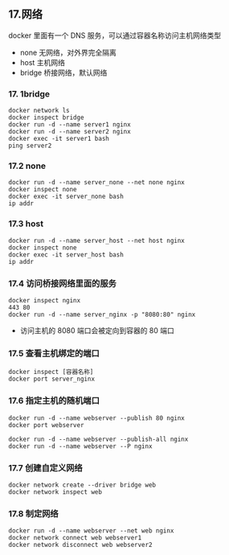 ## 17.网络

docker 里面有一个 DNS 服务，可以通过容器名称访问主机网络类型

* none 无网络，对外界完全隔离
* host 主机网络
* bridge 桥接网络，默认网络

### 17. 1bridge

```
docker network ls
docker inspect bridge
docker run -d --name server1 nginx
docker run -d --name server2 nginx
docker exec -it server1 bash
ping server2
```

### 17.2 none

```
docker run -d --name server_none --net none nginx
docker inspect none
docker exec -it server_none bash
ip addr
```

### 17.3 host

```
docker run -d --name server_host --net host nginx
docker inspect none
docker exec -it server_host bash
ip addr
```

### 17.4 访问桥接网络里面的服务

```
docker inspect nginx
443 80
docker run -d --name server_nginx -p "8080:80" nginx
```

* 访问主机的 8080 端口会被定向到容器的 80 端口

### 17.5 查看主机绑定的端口

```
docker inspect [容器名称]
docker port server_nginx
```

### 17.6 指定主机的随机端口

```
docker run -d --name webserver --publish 80 nginx
docker port webserver

docker run -d --name webserver --publish-all nginx
docker run -d --name webserver --P nginx
```

### 17.7 创建自定义网络

```
docker network create --driver bridge web
docker network inspect web
```

### 17.8 制定网络

```
docker run -d --name webserver --net web nginx
docker network connect web webserver1
docker network disconnect web webserver2
```

